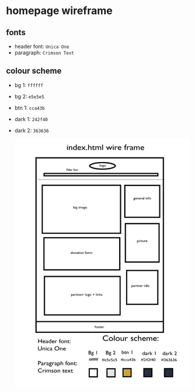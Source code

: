 # homepage wireframe

## fonts

- header font: `Unica One`
- paragraph: `Crimson Text`

## colour scheme

- bg 1: `ffffff`
- bg 2: `e5e5e5`
- btn 1: `cca43b`
- dark 1: `242f40`
- dark 2: `363636`

  ![homepage wireframe](../assets/homepage-wireframe.jpg)
